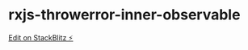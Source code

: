 # rxjs-throwerror-inner-observable

[Edit on StackBlitz ⚡️](https://stackblitz.com/edit/rxjs-throwerror-inner-observable)
